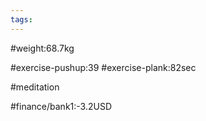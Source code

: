 ```yaml
---
tags: 
---
```


#weight:68.7kg

#exercise-pushup:39
#exercise-plank:82sec

#meditation



#finance/bank1:-3.2USD

